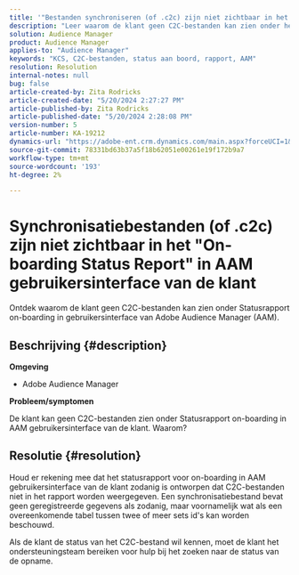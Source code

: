 ```yaml
---
title: '"Bestanden synchroniseren (of .c2c) zijn niet zichtbaar in het "On boarding Status Report" in AAM gebruikersinterface van de Klant"'
description: "Leer waarom de klant geen C2C-bestanden kan zien onder het On-boarding Status Report in de gebruikersinterface van Adobe Audience Manager (AAM)."
solution: Audience Manager
product: Audience Manager
applies-to: "Audience Manager"
keywords: "KCS, C2C-bestanden, status aan boord, rapport, AAM"
resolution: Resolution
internal-notes: null
bug: false
article-created-by: Zita Rodricks
article-created-date: "5/20/2024 2:27:27 PM"
article-published-by: Zita Rodricks
article-published-date: "5/20/2024 2:28:08 PM"
version-number: 5
article-number: KA-19212
dynamics-url: "https://adobe-ent.crm.dynamics.com/main.aspx?forceUCI=1&pagetype=entityrecord&etn=knowledgearticle&id=6bf7190f-b516-ef11-9f8a-6045bd026dc7"
source-git-commit: 78331bd63b37a5f18b62051e00261e19f172b9a7
workflow-type: tm+mt
source-wordcount: '193'
ht-degree: 2%

---
```


# Synchronisatiebestanden (of .c2c) zijn niet zichtbaar in het &quot;On-boarding Status Report&quot; in AAM gebruikersinterface van de klant


Ontdek waarom de klant geen C2C-bestanden kan zien onder Statusrapport on-boarding in gebruikersinterface van Adobe Audience Manager (AAM).

## Beschrijving {#description}


<b>Omgeving</b>

- Adobe Audience Manager

<b>Probleem/symptomen</b>

De klant kan geen C2C-bestanden zien onder Statusrapport on-boarding in AAM gebruikersinterface van de klant. Waarom?


## Resolutie {#resolution}


Houd er rekening mee dat het statusrapport voor on-boarding in AAM gebruikersinterface van de klant zodanig is ontworpen dat C2C-bestanden niet in het rapport worden weergegeven. Een synchronisatiebestand bevat geen geregistreerde gegevens als zodanig, maar voornamelijk wat als een overeenkomende tabel tussen twee of meer sets id&#39;s kan worden beschouwd.

Als de klant de status van het C2C-bestand wil kennen, moet de klant het ondersteuningsteam bereiken voor hulp bij het zoeken naar de status van de opname.
